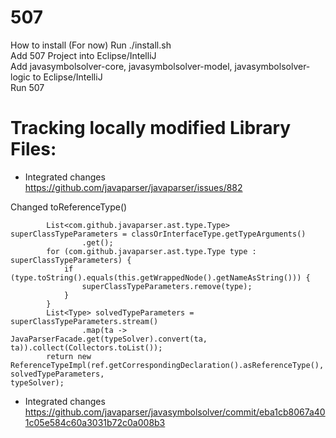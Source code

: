 # 507


How to install (For now)
Run ./install.sh  
Add 507 Project into Eclipse/IntelliJ  
Add javasymbolsolver-core, javasymbolsolver-model, javasymbolsolver-logic to Eclipse/IntelliJ  
Run 507  
  
# Tracking locally modified Library Files:
* Integrated changes  
https://github.com/javaparser/javaparser/issues/882

Changed toReferenceType()  
```
		List<com.github.javaparser.ast.type.Type> superClassTypeParameters = classOrInterfaceType.getTypeArguments()
				.get();
		for (com.github.javaparser.ast.type.Type type : superClassTypeParameters) {
			if (type.toString().equals(this.getWrappedNode().getNameAsString())) {
				superClassTypeParameters.remove(type);
			}
		}
		List<Type> solvedTypeParameters = superClassTypeParameters.stream()
				.map(ta -> JavaParserFacade.get(typeSolver).convert(ta, ta)).collect(Collectors.toList());
		return new ReferenceTypeImpl(ref.getCorrespondingDeclaration().asReferenceType(), solvedTypeParameters,
typeSolver);
```
* Integrated changes  
https://github.com/javaparser/javasymbolsolver/commit/eba1cb8067a401c05e584c60a3031b72c0a008b3

